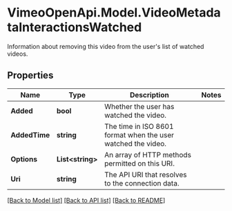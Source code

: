# VimeoOpenApi.Model.VideoMetadataInteractionsWatched
Information about removing this video from the user's list of watched videos.
## Properties

Name | Type | Description | Notes
------------ | ------------- | ------------- | -------------
**Added** | **bool** | Whether the user has watched the video. | 
**AddedTime** | **string** | The time in ISO 8601 format when the user watched the video. | 
**Options** | **List&lt;string&gt;** | An array of HTTP methods permitted on this URI. | 
**Uri** | **string** | The API URI that resolves to the connection data. | 

[[Back to Model list]](../README.md#documentation-for-models) [[Back to API list]](../README.md#documentation-for-api-endpoints) [[Back to README]](../README.md)

